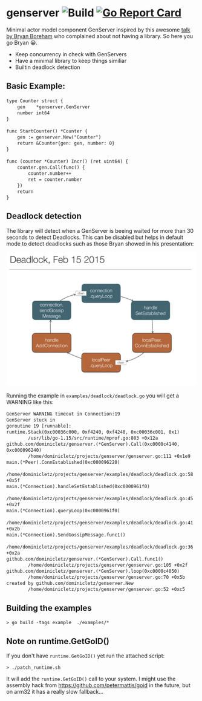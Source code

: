 # genserver ![Build](https://github.com/dominicletz/genserver/workflows/test/badge.svg) [![Go Report Card](https://goreportcard.com/badge/github.com/dominicletz/genserver)](https://goreportcard.com/report/github.com/dominicletz/genserver)

Minimal actor model component GenServer inspired by this awesome [talk by Bryan Boreham](https://www.youtube.com/watch?v=yCbon_9yGVs) who complained about not having a library. So here you go Bryan 😀.

* Keep concurrency in check with GenServers
* Have a minimal library to keep things similiar
* Builtin deadlock detection

## Basic Example:

```
type Counter struct {
	gen    *genserver.GenServer
	number int64
}

func StartCounter() *Counter {
	gen := genserver.New("Counter")
	return &Counter{gen: gen, number: 0}
}

func (counter *Counter) Incr() (ret uint64) {
	counter.gen.Call(func() {
		counter.number++
        ret = counter.number
	})
    return
}
```

## Deadlock detection

The library will detect when a GenServer is beeing waited for more than 30 seconds to detect Deadlocks. This can be disabled but helps in default mode to detect deadlocks such as those Bryan showed in his presentation:

![Deadlock](examples/deadlock/deadlock.png)

Running the example in `examples/deadlock/deadlock.go` you will get a WARNING like this:

```
GenServer WARNING timeout in Connection:19
GenServer stuck in
goroutine 19 [runnable]:
runtime.Stack(0xc00036c000, 0xf4240, 0xf4240, 0xc00036c001, 0x1)
        /usr/lib/go-1.15/src/runtime/mprof.go:803 +0x12a
github.com/dominicletz/genserver.(*GenServer).Call(0xc0000c4140, 0xc000096240)
        /home/dominicletz/projects/genserver/genserver.go:111 +0x1e9
main.(*Peer).ConnEstablished(0xc000096220)
        /home/dominicletz/projects/genserver/examples/deadlock/deadlock.go:58 +0x5f
main.(*Connection).handleSetEstablished(0xc0000961f0)
        /home/dominicletz/projects/genserver/examples/deadlock/deadlock.go:45 +0x2f
main.(*Connection).queryLoop(0xc0000961f0)
        /home/dominicletz/projects/genserver/examples/deadlock/deadlock.go:41 +0x2b
main.(*Connection).SendGossipMessage.func1()
        /home/dominicletz/projects/genserver/examples/deadlock/deadlock.go:36 +0x2a
github.com/dominicletz/genserver.(*GenServer).Call.func1()
        /home/dominicletz/projects/genserver/genserver.go:105 +0x2f
github.com/dominicletz/genserver.(*GenServer).loop(0xc0000c4050)
        /home/dominicletz/projects/genserver/genserver.go:70 +0x5b
created by github.com/dominicletz/genserver.New
        /home/dominicletz/projects/genserver/genserver.go:52 +0xc5
```

## Building the examples

```
> go build -tags example  ./examples/*
```

## Note on runtime.GetGoID()

If you don't have `runtime.GetGoID()` yet run the attached script: 

```
> ./patch_runtime.sh
``` 

It will add the `runtime.GetGoID()` call to your system. I might use the assembly hack from https://github.com/petermattis/goid in the future, but on arm32 it has a really slow fallback...


